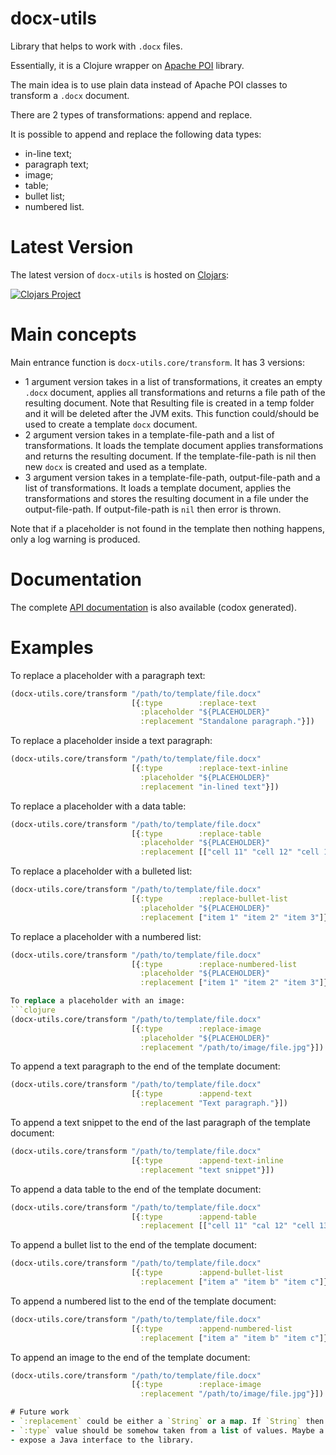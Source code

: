 # docx-utils
Library that helps to work with `.docx` files.

Essentially, it is a Clojure wrapper on [Apache POI](https://poi.apache.org/) library.  

The main idea is to use plain data instead of Apache POI classes to transform a `.docx` document.

There are 2 types of transformations: append and replace.

It is possible to append and replace the following data types:
- in-line text;
- paragraph text;
- image;
- table;
- bullet list;
- numbered list.

# Latest Version
The latest version of `docx-utils` is hosted on [Clojars](https://clojars.org/lt.tokenmill/docx-utils):

[![Clojars Project](https://img.shields.io/clojars/v/lt.tokenmill/docx-utils.svg)](https://clojars.org/lt.tokenmill/docx-utils)

# Main concepts
Main entrance function is `docx-utils.core/transform`. It has 3 versions:
- 1 argument version takes in a list of transformations, it creates an empty `.docx` document, applies all transformations and returns a file path of the resulting document. Note that Resulting file is created in a temp folder and it will be deleted after the JVM exits. This function could/should be used to create a template `docx` document.
- 2 argument version takes in a template-file-path and a list of transformations. It loads the template document applies transformations and returns the resulting document. If the template-file-path is nil then new `docx` is created and used as a template.
- 3 argument version takes in a template-file-path, output-file-path and a list of transformations. It loads a template document, applies the transformations and stores the resulting document in a file under the output-file-path. If output-file-path is `nil` then error is thrown.

Note that if a placeholder is not found in the template then nothing happens, only a log warning is produced.

# Documentation
The complete [API documentation](https://tokenmill.github.io/docx-utils/) is also available (codox generated).

# Examples
To replace a placeholder with a paragraph text:
```clojure
(docx-utils.core/transform "/path/to/template/file.docx"
                           [{:type        :replace-text
                             :placeholder "${PLACEHOLDER}"
                             :replacement "Standalone paragraph."}])
```

To replace a placeholder inside a text paragraph:
```clojure
(docx-utils.core/transform "/path/to/template/file.docx"
                           [{:type        :replace-text-inline
                             :placeholder "${PLACEHOLDER}"
                             :replacement "in-lined text"}])
```

To replace a placeholder with a data table:
```clojure
(docx-utils.core/transform "/path/to/template/file.docx"
                           [{:type        :replace-table
                             :placeholder "${PLACEHOLDER}"
                             :replacement [["cell 11" "cell 12" "cell 13"] ["cell 21" "cell 22" "cell 23"]]}])
```

To replace a placeholder with a bulleted list:
```clojure
(docx-utils.core/transform "/path/to/template/file.docx"
                           [{:type        :replace-bullet-list
                             :placeholder "${PLACEHOLDER}"
                             :replacement ["item 1" "item 2" "item 3"]}])
```

To replace a placeholder with a numbered list:
```clojure
(docx-utils.core/transform "/path/to/template/file.docx"
                           [{:type        :replace-numbered-list
                             :placeholder "${PLACEHOLDER}"
                             :replacement ["item 1" "item 2" "item 3"]}])

To replace a placeholder with an image:
```clojure
(docx-utils.core/transform "/path/to/template/file.docx"
                           [{:type        :replace-image
                             :placeholder "${PLACEHOLDER}"
                             :replacement "/path/to/image/file.jpg"}])
```

To append a text paragraph to the end of the template document:
```clojure
(docx-utils.core/transform "/path/to/template/file.docx"
                           [{:type        :append-text
                             :replacement "Text paragraph."}])
```

To append a text snippet to the end of the last paragraph of the template document:
```clojure
(docx-utils.core/transform "/path/to/template/file.docx"
                           [{:type        :append-text-inline
                             :replacement "text snippet"}])
```

To append a data table to the end of the template document:
```clojure
(docx-utils.core/transform "/path/to/template/file.docx"
                           [{:type        :append-table
                             :replacement [["cell 11" "cal 12" "cell 13"] ["cell 21" "cell 22" "cell 23"]]}])
```

To append a bullet list to the end of the template document:
```clojure
(docx-utils.core/transform "/path/to/template/file.docx"
                           [{:type        :append-bullet-list
                             :replacement ["item a" "item b" "item c"]}])
```

To append a numbered list to the end of the template document:
```clojure
(docx-utils.core/transform "/path/to/template/file.docx"
                           [{:type        :append-numbered-list
                             :replacement ["item a" "item b" "item c"]}])
```

To append an image to the end of the template document:
```clojure
(docx-utils.core/transform "/path/to/template/file.docx"
                           [{:type        :replace-image
                             :replacement "/path/to/image/file.jpg"}])

# Future work
- `:replacement` could be either a `String` or a map. If `String` then the value is pasted into the document without any additional formating (the formating of the placeholder is preserved), if a map is provided the underlying `Run` is formated accordingly to the options provided in a map, e.g. {:bold true :text "Bolded text"}.
- `:type` value should be somehow taken from a list of values. Maybe a namespace with constants? e.g. `(def REPLACE_TEXT :replace-text)`. Or Java enums?
- expose a Java interface to the library.
